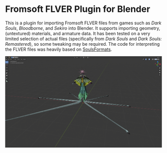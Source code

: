 Fromsoft FLVER Plugin for Blender
=================================

This is a plugin for importing Fromsoft FLVER files from games such as *Dark
Souls*, *Bloodborne*, and *Sekiro* into Blender. It supports importing
geometry, (untextured) materials, and armature data. It has been tested on a
very limited selection of actual files (specifically from *Dark Souls* and
*Dark Souls: Remastered*), so some tweaking may be required. The code for
interpreting the FLVER files was heavily based on
[SoulsFormats](https://github.com/JKAnderson/SoulsFormats).

![](preview.png?raw=true)
